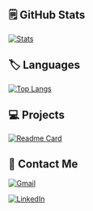 ## :spiral_notepad: GitHub Stats

[![Stats](https://github-readme-stats.vercel.app/api?username=BogdanOtava&theme=merko&hide_title=True)](https://github.com/BogdanOtava)

## :label: Languages

[![Top Langs](https://github-readme-stats.vercel.app/api/top-langs/?username=BogdanOtava&layout=compact&theme=merko&hide_title=True)](https://github.com/anuraghazra/github-readme-stats)

## :computer: Projects

[![Readme Card](https://github-readme-stats.vercel.app/api/pin/?username=BogdanOtava&repo=Twitter-Scraping&theme=merko)](https://github.com/BogdanOtava/Twitter-Scraping)

## :email: Contact Me

[![Gmail](https://img.shields.io/badge/Gmail-D14836?style=for-the-badge&logo=gmail&logoColor=white)](bogdanotava097@gmail.com)

[![LinkedIn](https://img.shields.io/badge/linkedin-%230077B5.svg?style=for-the-badge&logo=linkedin&logoColor=white)](https://www.linkedin.com/in/bogdan-otav%C4%83-26087b23b/)

